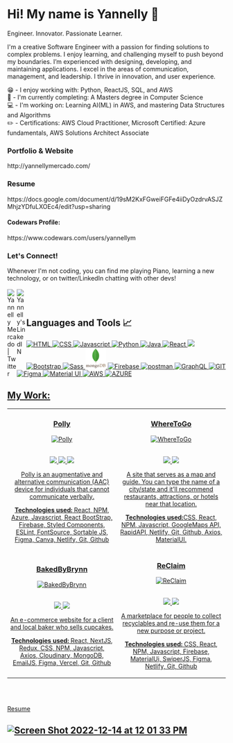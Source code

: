 # Hi! My name is Yannelly 👋 
Engineer. Innovator. Passionate Learner.

I'm a creative Software Engineer with a passion for finding solutions to complex problems. I enjoy learning, and challenging myself to push beyond my boundaries. I’m experienced with designing, developing, and maintaining applications. I excel in the areas of communication, management, and leadership. I thrive in innovation, and user experience. 

😁 - I enjoy working with: Python, ReactJS, SQL, and AWS <br/>
📜 - I'm currently completing: A Masters degree in Computer Science <br/>
💻 - I'm working on: Learning AI(ML) in AWS, and mastering Data Structures and Algorithms <br/>
✏️ - Certifications: AWS Cloud Practitioner, Microsoft Certified: Azure fundamentals, AWS Solutions Architect Associate <br/>

<h3> Portfolio & Website </h3>
http://yannellymercado.com/

<h3> Resume </h3>
https://docs.google.com/document/d/19sM2KxFGweiFGFe4iiDyOzdrvASJZMhjzYDfuLXOEc4/edit?usp=sharing

<h4>Codewars Profile: </h4>
https://www.codewars.com/users/yannellym
<!---
yannellym/yannellym is a ✨ special ✨ repository because its `README.md` (this file) appears on your GitHub profile.
You can click the Preview link to take a look at your changes.
--->

<h3>Let's Connect!</h3>
 Whenever I'm not coding, you can find me playing Piano, learning a new technology, or on twitter/LinkedIn chatting with other devs! 
 
 <br/>
 <br/>
<a href="https://twitter.com/disssbi_">
  <img align="left" alt="Yannelly Mercado | Twitter" width="22px" src="https://raw.githubusercontent.com/peterthehan/peterthehan/master/assets/twitter.svg" />
</a>
<a href="https://www.linkedin.com/in/yannellymercado/">
  <img align="left" alt="Yannelly's LinkedIN" width="22px" src="https://raw.githubusercontent.com/peterthehan/peterthehan/master/assets/linkedin.svg" />
</a>
<br>
<br>

<!-- Languages -->

## Languages and Tools 📈

<p align="left"> 
    <a href="https://www.w3.org/html/" target="_blank"> <img src="https://img.icons8.com/color/48/000000/html-5.png" title="HTML"/> 
    <a href="https://www.w3schools.com/css/" target="_blank"> <img src="https://img.icons8.com/color/48/000000/css3.png" title="CSS"/> 
    <a href="https://developer.mozilla.org/en-US/docs/Web/JavaScript" target="_blank"> <img src="https://img.icons8.com/color/48/000000/javascript.png" title="Javascript"/> </a> 
    <a href="https://www.w3schools.com/css/" target="_blank"> <img src="https://img.icons8.com/color/48/000000/python.png" title="Python"/> 
	    <a href="https://www.w3schools.com/css/" target="_blank"> <img src="https://img.icons8.com/color/48/000000/java.png" title="Java" />
    <a href="https://getbootstrap.com" target="_blank"> <img src="https://img.icons8.com/office/48/000000/react.png" title="React"/> 
     <a style="padding-right:8px;" href="https://nodejs.org" target="_blank" title="NodeJS"> <img src="https://img.icons8.com/color/48/000000/nodejs.png"/> 
    <a href="https://getbootstrap.com" target="_blank"> <img src="https://img.icons8.com/color/48/000000/bootstrap.png" title="Bootstrap"/> 
    <a href="https://sass.com" target="_blank"> <img src="https://img.icons8.com/color/48/000000/sass.png" title="Sass"/>  
    <a href="https://www.mongodb.com/" target="_blank"> <img src="https://raw.githubusercontent.com/devicons/devicon/master/icons/mongodb/mongodb-original-wordmark.svg" alt="mongodb" width="48" height="48" title="MongoDB"/> 
	<a href="https://firebase.com" target="_blank"> <img src="https://img.icons8.com/color/48/000000/firebase.png" title="Firebase"/>
    <a href="https://postman.com" target="_blank"> <img src="https://www.vectorlogo.zone/logos/getpostman/getpostman-icon.svg" alt="postman" width="45" height="45" title="Postman"/> </a>   
	<a href="https://graphql" target="_blank"> <img src="https://img.icons8.com/color/48/000000/graphql.png" title="GraphQL"/>  
    <a href="https://git-scm.com/" target="_blank"> <img src="https://img.icons8.com/color/48/000000/git.png" title="GIT"/> 
	 <a href="https://figma.com" target="_blank"> <img src="https://img.icons8.com/color/48/000000/figma.png" title="Figma"/> 
	<a href="https://mui.com" target="_blank"> <img src="https://img.icons8.com/color/48/000000/material-ui.png" title="Material UI"/> 	
		<img src="https://img.icons8.com/color/48/000000/amazon-web-services.png" title="AWS"/>
		<img src="https://img.icons8.com/color/48/000000/azure-1.png" title="AZURE"/>
		
	
</p>

<!-- Work-->

<h2 align="left">My Work: </h2>
<div align="center">
	<table>
		<tr>
		     <td width="50%">
			 <h3 align="center" color="green">Polly</h2>
			    <div align="center" >  
					<a href=>
						<img src="https://media.giphy.com/media/8VNS16lrTj0PQMMFgt/giphy.gif" alt="Polly" height="90%" />
						<a src="https://originalpollyapp.netlify.app" />
					</a>
					<br>
					<br>
					<p>
						<a href="https://github.com/yannellym/AAC_device" target="_blank">
							<img src="https://img.shields.io/badge/Repo-red?style=for-the-badge&logo=github"/>
						</a>  
						<a href="https://originalpollyapp.netlify.app" target="_blank">
							<img src="https://img.shields.io/badge/-Live APP-green?style=for-the-badge&color=008000"/>
						</a>
						<a href="https://azurepollyapp.netlify.app" target="_blank">
							<img src="https://img.shields.io/badge/-APP WITH AZURE-green?style=for-the-badge&color=008000"/>
						</a>
					</p>
					<p>Polly is an augmentative and alternative communication (AAC) device for individuals that cannot communicate verbally. </p>
				    <p><strong>Technologies used:</strong> React, NPM, Azure, Javascript, React BootStrap, Firebase, Styled Components, ESLint, FontSource, Sortable JS, Figma, Canva, Netlify, Git, Github</p>
				</div>
			</td>
			<td width="50%">
				<h3 align="center" color="green">WhereToGo</h2>
				<div align="center">  
					<a href=>
						<img src="https://media.giphy.com/media/5H7yrHim6CXt0kltKE/giphy.gif" alt="WhereToGo" height="100%" />
						<a src="https://deft-axolotl-60d6d5.netlify.app/" />
					</a>
					<br>
					<br>
					<p>
						<a href="https://github.com/yannellym/WhereToGo"_blank">
							<img src="https://img.shields.io/badge/Repo-red?style=for-the-badge&logo=github"/>
						</a>  
						<a href="https://deft-axolotl-60d6d5.netlify.app/" target="_blank">
							<img src="https://img.shields.io/badge/-website-green?style=for-the-badge&color=008000"/>
						</a>	
					</p>
					 <p>A site that serves as a map and guide. You can type the name of a city/state and it’ll recommend restaurants, attractions, or hotels near that location. </p>
				    <p><strong>Technologies used:</strong>CSS, React, NPM, Javascript, GoogleMaps API, RapidAPI, Netlify, Git, Github, Axios, MaterialUI.</p>
				</div>
	<tr>
																	       <td width="50%">
			 <h3 align="center" color="green">BakedByBrynn</h2>
			    <div align="center" >  
					<a href=>
						<img src="https://media.giphy.com/media/3PRMCqLVC66veuR2zD/giphy.gif" alt="BakedByBrynn" height="100%" />
						<a src="https://bakedbybrynn.vercel.app/" />
					</a>
					<br>
					<br>
					<p>
						<a href="https://github.com/yannellym/bakedByBrynn" target="_blank">
							<img src="https://img.shields.io/badge/Repo-red?style=for-the-badge&logo=github"/>
						</a>  
						<a href="https://bakedbybrynn.vercel.app/" target="_blank">
							<img src="https://img.shields.io/badge/-website-green?style=for-the-badge&color=008000"/>
						</a>	
					</p>
					<p> An e-commerce website for a client and local baker who sells cupcakes. </p>
				    <p><strong>Technologies used:</strong> React, NextJS, Redux, CSS, NPM, Javascript, Axios, Cloudinary, MongoDB, EmailJS, Figma, Vercel, Git, Github</p>
				</div>
		<td width="50%">
			<h3 align="center" color="green">ReClaim</h2>
			    <div align="center" >  
					<a href=>
						<img src="https://media.giphy.com/media/Rr4o5Ckre2Z8sCpR0d/giphy.gif" alt="ReClaim" height="100%" />
						<a src="https://reclaim-react.firebaseapp.com/" />
					</a>
					<br>
					<br>
					<p>
						<a href="https://github.com/yannellym/reclaim" target="_blank">
							<img src="https://img.shields.io/badge/Repo-red?style=for-the-badge&logo=github"/>
						</a>  
						<a href="https://reclaim-react.firebaseapp.com/" target="_blank">
							<img src="https://img.shields.io/badge/-website-green?style=for-the-badge&color=008000"/>
						</a>	
					</p>
					<p>A marketplace for people to collect recyclables and re-use them for a new purpose or project.</p>
				    <p><strong>Technologies used:</strong> CSS, React, NPM, Javascript, Firebase, MaterialUi, SwiperJS, Figma, Netlify, Git, Github</p>
				</div>
		</td>
	</table>
</div>
<br />
<br />
																	       

Resume

## ![Screen Shot 2022-12-14 at 12 01 33 PM](https://user-images.githubusercontent.com/91508647/207660168-3de48fc1-01fb-415b-8b57-877bce7c517f.png)


